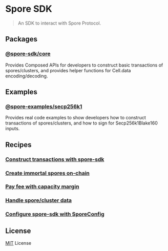 # Spore SDK

> An SDK to interact with Spore Protocol.

## Packages

### [@spore-sdk/core](./packages/core)

Provides Composed APIs for developers to construct basic transactions of spores/clusters, and provides helper functions for Cell.data encoding/decoding.

## Examples

### [@spore-examples/secp256k1](./examples/secp256k1) 

Provides real code examples to show developers how to construct transactions of spores/clusters, and how to sign for Secp256k1Blake160 inputs.

## Recipes

### [Construct transactions with spore-sdk](docs/recipes/construct-transaction.md)

### [Create immortal spores on-chain](docs/recipes/create-immortal-spore.md)

### [Pay fee with capacity margin](docs/recipes/capacity-margin.md)
  
### [Handle spore/cluster data](docs/recipes/handle-cell-data.md)

### [Configure spore-sdk with SporeConfig](docs/recipes/configure-spore-config.md)

## License

[MIT](./LICENSE) License
